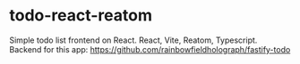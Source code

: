 # todo-react-reatom
Simple todo list frontend on React.
React, Vite, Reatom, Typescript.
Backend for this app: https://github.com/rainbowfieldholograph/fastify-todo
